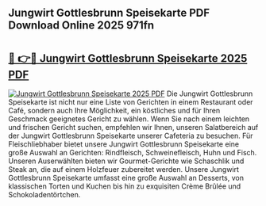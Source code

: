 ## Jungwirt Gottlesbrunn Speisekarte PDF Download Online 2025 971fn

# <h2><a href="http://gc8g5b.nevu.top/?p=Jungwirt+Gottlesbrunn+Speisekarte">🔗 👉🔴 Jungwirt Gottlesbrunn Speisekarte 2025 PDF</a></h2>

[![Jungwirt Gottlesbrunn Speisekarte 2025 PDF](https://i.imgur.com/dBaPXMq.png)](http://gc8g5b.nevu.top/?p=Jungwirt+Gottlesbrunn+Speisekarte)
Die Jungwirt Gottlesbrunn Speisekarte ist nicht nur eine Liste von Gerichten in einem Restaurant oder Café, sondern auch Ihre Möglichkeit, ein köstliches und für Ihren Geschmack geeignetes Gericht zu wählen. Wenn Sie nach einem leichten und frischen Gericht suchen, empfehlen wir Ihnen, unseren Salatbereich auf der Jungwirt Gottlesbrunn Speisekarte unserer Cafeteria zu besuchen. Für Fleischliebhaber bietet unsere Jungwirt Gottlesbrunn Speisekarte eine große Auswahl an Gerichten: Rindfleisch, Schweinefleisch, Huhn und Fisch. Unseren Auserwählten bieten wir Gourmet-Gerichte wie Schaschlik und Steak an, die auf einem Holzfeuer zubereitet werden. Unsere Jungwirt Gottlesbrunn Speisekarte umfasst eine große Auswahl an Desserts, von klassischen Torten und Kuchen bis hin zu exquisiten Crème Brûlée und Schokoladentörtchen.
